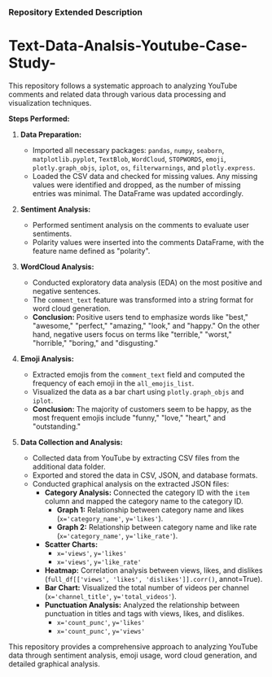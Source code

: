 ### Repository Extended Description
# Text-Data-Analsis-Youtube-Case-Study-
This repository follows a systematic approach to analyzing YouTube comments and related data through various data processing and visualization techniques.

**Steps Performed:**

1. **Data Preparation:**
   - Imported all necessary packages: `pandas`, `numpy`, `seaborn`, `matplotlib.pyplot`, `TextBlob`, `WordCloud`, `STOPWORDS`, `emoji`, `plotly.graph_objs`, `iplot`, `os`, `filterwarnings`, and `plotly.express`.
   - Loaded the CSV data and checked for missing values. Any missing values were identified and dropped, as the number of missing entries was minimal. The DataFrame was updated accordingly.

2. **Sentiment Analysis:**
   - Performed sentiment analysis on the comments to evaluate user sentiments.
   - Polarity values were inserted into the comments DataFrame, with the feature name defined as "polarity".

3. **WordCloud Analysis:**
   - Conducted exploratory data analysis (EDA) on the most positive and negative sentences.
   - The `comment_text` feature was transformed into a string format for word cloud generation.
   - **Conclusion:** Positive users tend to emphasize words like "best," "awesome," "perfect," "amazing," "look," and "happy." On the other hand, negative users focus on terms like "terrible," "worst," "horrible," "boring," and "disgusting."

4. **Emoji Analysis:**
   - Extracted emojis from the `comment_text` field and computed the frequency of each emoji in the `all_emojis_list`.
   - Visualized the data as a bar chart using `plotly.graph_objs` and `iplot`.
   - **Conclusion:** The majority of customers seem to be happy, as the most frequent emojis include "funny," "love," "heart," and "outstanding."

5. **Data Collection and Analysis:**
   - Collected data from YouTube by extracting CSV files from the additional data folder.
   - Exported and stored the data in CSV, JSON, and database formats.
   - Conducted graphical analysis on the extracted JSON files:
     - **Category Analysis:** Connected the category ID with the `item` column and mapped the category name to the category ID.
       - **Graph 1:** Relationship between category name and likes (`x='category_name'`, `y='likes'`).
       - **Graph 2:** Relationship between category name and like rate (`x='category_name'`, `y='like_rate'`).
     - **Scatter Charts:**
       - `x='views'`, `y='likes'`
       - `x='views'`, `y='like_rate'`
     - **Heatmap:** Correlation analysis between views, likes, and dislikes (`full_df[['views', 'likes', 'dislikes']].corr()`, annot=True).
     - **Bar Chart:** Visualized the total number of videos per channel (`x='channel_title'`, `y='total_videos'`).
     - **Punctuation Analysis:** Analyzed the relationship between punctuation in titles and tags with views, likes, and dislikes.
       - `x='count_punc'`, `y='likes'`
       - `x='count_punc'`, `y='views'`

This repository provides a comprehensive approach to analyzing YouTube data through sentiment analysis, emoji usage, word cloud generation, and detailed graphical analysis.
